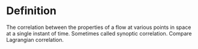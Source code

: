 # Definition

The correlation between the properties of a flow at various points in
space at a single instant of time. Sometimes called synoptic
correlation. Compare Lagrangian correlation.

